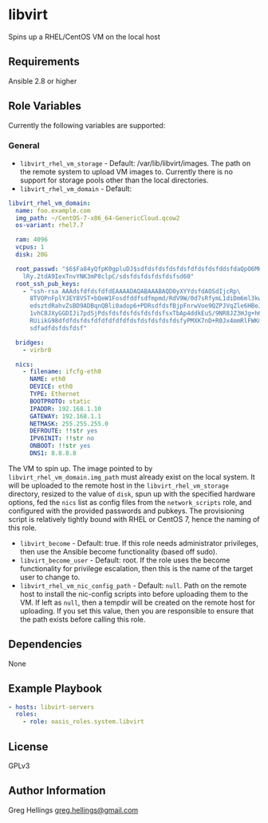 libvirt
===========

Spins up a RHEL/CentOS VM on the local host

Requirements
------------

Ansible 2.8 or higher

Role Variables
--------------

Currently the following variables are supported:

### General

* `libvirt_rhel_vm_storage` - Default: /var/lib/libvirt/images. The path on
  the remote system to upload VM images to. Currently there is no support for
  storage pools other than the local directories.
* `libvirt_rhel_vm_domain` - Default:
```yaml
libvirt_rhel_vm_domain:
  name: foo.example.com
  img_path: ~/CentOS-7-x86_64-GenericCloud.qcow2
  os-variant: rhel7.7

  ram: 4096
  vcpus: 1
  disk: 20G

  root_passwd: "$6$Fa84yQfpK0gpluDJ$sdfdsfdsfdsfdsfdfdsfdsfddsfdaQpO6MKgioTOV5\
    lRy.2tdA9IexTnvYNK3mP8clpC/sdsfdsfdsfdsfdsfsd60"
  root_ssh_pub_keys:
    - "ssh-rsa AAAdsfdfdsfdfdEAAAADAQABAAABAQD0yXYYdsfdAOSdIjcRp\
      8TVOPnFplYJEY8VST+bQeW1Fosdfddfsdfmpmd/RdV9W/0d7sRfymL1diDm6ml3kwddff5Xn7A\
      edsztdRahvZsBD9ADBqnQBli0adop6+PDRsdfdsfBjpFnrwVoe9QZPJVqZle6HBeJYIffffEY6\
      1vhC8JXyGGDIJi7pdSjPdsfdsfdsfdsfdsfdsfsxTbAp4ddkEuS/9NR8JZ3HJg+h6mKoNffffq\
      RUiikG98dfdfdsfdsfdfdfdfdfdfdsfdsfdsfdsfdsfyPMXK7nD+R0Jx4mmRlFWKmYTjffffSq\
      sdfadfdsfdsfdsf"

  bridges:
    - virbr0

  nics:
    - filename: ifcfg-eth0
      NAME: eth0
      DEVICE: eth0
      TYPE: Ethernet
      BOOTPROTO: static
      IPADDR: 192.168.1.10
      GATEWAY: 192.168.1.1
      NETMASK: 255.255.255.0
      DEFROUTE: !!str yes
      IPV6INIT: !!str no
      ONBOOT: !!str yes
      DNS1: 8.8.8.8
```
  The VM to spin up. The image pointed to by `libvirt_rhel_vm_domain.img_path`
  must already exist on the local system. It will be uploaded to the remote host
  in the `libvirt_rhel_vm_storage` directory, resized to the value of `disk`,
  spun up with the specified hardware options, fed the `nics` list as config files
  from the `network_scripts` role, and configured with the provided passwords
  and pubkeys. The provisioning script is relatively tightly bound with RHEL or
  CentOS 7, hence the naming of this role.
* `libvirt_become` - Default: true. If this role needs administrator
  privileges, then use the Ansible become functionality (based off sudo).
* `libvirt_become_user` - Default: root. If the role uses the become
  functionality for privilege escalation, then this is the name of the target
  user to change to.
* `libvirt_rhel_vm_nic_config_path` - Default: `null`. Path on the
  remote host to install the nic-config scripts into before uploading them to
  the VM. If left as `null`, then a tempdir will be created on the remote host
  for uploading. If you set this value, then you are responsible to ensure that
  the path exists before calling this role.

Dependencies
------------

None

Example Playbook
----------------

```yaml
- hosts: libvirt-servers
  roles:
    - role: oasis_roles.system.libvirt
```

License
-------

GPLv3

Author Information
------------------

Greg Hellings <greg.hellings@gmail.com>
